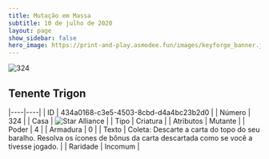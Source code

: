 ```yaml
---
title: Mutação em Massa
subtitle: 10 de julho de 2020
layout: page
show_sidebar: false
hero_image: https://print-and-play.asmodee.fun/images/keyforge_banner.jpg
---
```


![324](https://cdn.keyforgegame.com/media/card_front/pt/479_324_R242QFCM77C_pt.png)

## Tenente Trigon

|----|----|
| ID | 434a0168-c3e5-4503-8cbd-d4a4bc23b2d0 |
| Número | 324 |
| Casa | ![Star Alliance](https://archonarcana.com/images/thumb/7/7d/Star_Alliance.png/22px-Star_Alliance.png "Aliança Estelar") |
| Tipo | Criatura |
| Atributos | Mutante |
| Poder | 4 |
| Armadura | 0 |
| Texto | Coleta: Descarte a carta do topo do seu baralho. Resolva os ícones de bônus da carta descartada como se você a tivesse jogado. |
| Raridade | Incomum |
